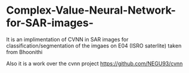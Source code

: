# Complex-Value-Neural-Network-for-SAR-images-
It is an implimentation of CVNN in SAR images for classification/segmentation of the imgaes on E04 (ISRO saterlite) taken from Bhoonithi

Also it is a work over the cvnn project https://github.com/NEGU93/cvnn 